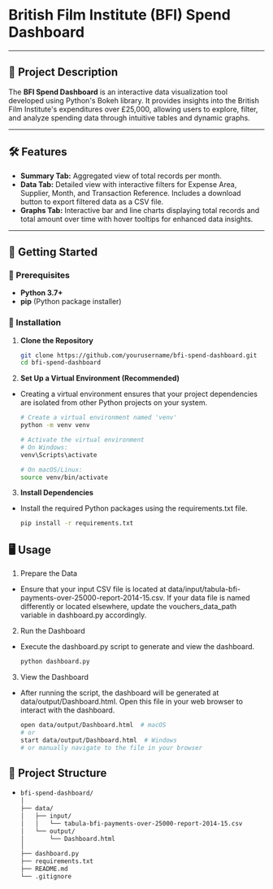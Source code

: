 # British Film Institute (BFI) Spend Dashboard

---

## 📄 Project Description

The **BFI Spend Dashboard** is an interactive data visualization tool developed using Python's Bokeh library. It provides insights into the British Film Institute's expenditures over £25,000, allowing users to explore, filter, and analyze spending data through intuitive tables and dynamic graphs.

---

## 🛠️ Features

- **Summary Tab:** Aggregated view of total records per month.
- **Data Tab:** Detailed view with interactive filters for Expense Area, Supplier, Month, and Transaction Reference. Includes a download button to export filtered data as a CSV file.
- **Graphs Tab:** Interactive bar and line charts displaying total records and total amount over time with hover tooltips for enhanced data insights.

---

## 🚀 Getting Started

### 🎯 Prerequisites

- **Python 3.7+**
- **pip** (Python package installer)

### 🔧 Installation

1. **Clone the Repository**

   ```bash
   git clone https://github.com/yourusername/bfi-spend-dashboard.git
   cd bfi-spend-dashboard

2. **Set Up a Virtual Environment (Recommended)**
- Creating a virtual environment ensures that your project dependencies are isolated from other Python projects on your system.
   ```bash
   # Create a virtual environment named 'venv'
   python -m venv venv

   # Activate the virtual environment
   # On Windows:
   venv\Scripts\activate

   # On macOS/Linux:
   source venv/bin/activate

3. **Install Dependencies**
- Install the required Python packages using the requirements.txt file.

   ```bash
   pip install -r requirements.txt

## 🖥️ Usage
1. Prepare the Data
- Ensure that your input CSV file is located at data/input/tabula-bfi-payments-over-25000-report-2014-15.csv. If your data file is named differently or located elsewhere, update the vouchers_data_path variable in dashboard.py accordingly.

2. Run the Dashboard
- Execute the dashboard.py script to generate and view the dashboard.
   ```bash
   python dashboard.py

3. View the Dashboard
- After running the script, the dashboard will be generated at data/output/Dashboard.html. Open this file in your web browser to interact with the dashboard.
   ```bash
   open data/output/Dashboard.html  # macOS
   # or
   start data/output/Dashboard.html  # Windows
   # or manually navigate to the file in your browser

## 📁 Project Structure
- 
   ```bash
   bfi-spend-dashboard/
   │
   ├── data/
   │   ├── input/
   │   │   └── tabula-bfi-payments-over-25000-report-2014-15.csv
   │   └── output/
   │       └── Dashboard.html
   │
   ├── dashboard.py
   ├── requirements.txt
   ├── README.md
   └── .gitignore
